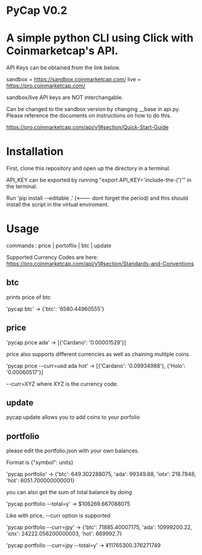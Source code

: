 # PyCap V0.2
# A simple python CLI using Click with Coinmarketcap's API.


API Keys can be obtained from the link below.

sandbox = https://sandbox.coinmarketcap.com/
live = https://pro.coinmarketcap.com/

sandbox/live API keys are NOT interchangable.

Can be changed to the sandbox version by changing \_\_base in api.py. Please reference the documents on instructions on how to do this.

https://pro.coinmarketcap.com/api/v1#section/Quick-Start-Guide

# Installation

First, clone this repository and open up the directory in a terminal.

API_KEY can be exported by running "export API_KEY='include-the-(')'" in the terminal.

Run 'pip install --editable .' (<--- dont forget the period) and this should install the script in the virtual enviroment.

# Usage

commands : price | portoflio | btc | update

Supported Currency Codes are here: https://pro.coinmarketcap.com/api/v1#section/Standards-and-Conventions

## btc

prints price of btc

'pycap btc' -> {'btc': '6580.44960555'}

## price

'pycap price ada' -> [{'Cardano': '0.00001529'}]

price also supports different currencies as well as chaining mulitple coins.

'pycap price --curr=usd ada hot' -> [{'Cardano': '0.09934988'}, {'Holo': '0.00060517'}]

--curr=XYZ where XYZ is the currency code.

## update

pycap update allows you to add coins to your porfolio

## portfolio

please edit the portfolio.json with your own balances.

Format is {"symbol": units}

'pycap portfolio' -> {'btc': 649.302288075, 'ada': 99349.88, 'iotx': 218.7848, 'hot': 6051.700000000001}

you can also get the sum of total balance by doing

'pycap portfolio --total=y' -> $106269.667088075

Like with price, --curr option is supported

'pycap portfolio --curr=jpy' -> {'btc': 71885.40007175, 'ada': 10999200.22, 'iotx': 24222.056200000003, 'hot': 669992.7}

'pycap portfolio --curr=jpy --total=y' -> ¥11765300.376271749
